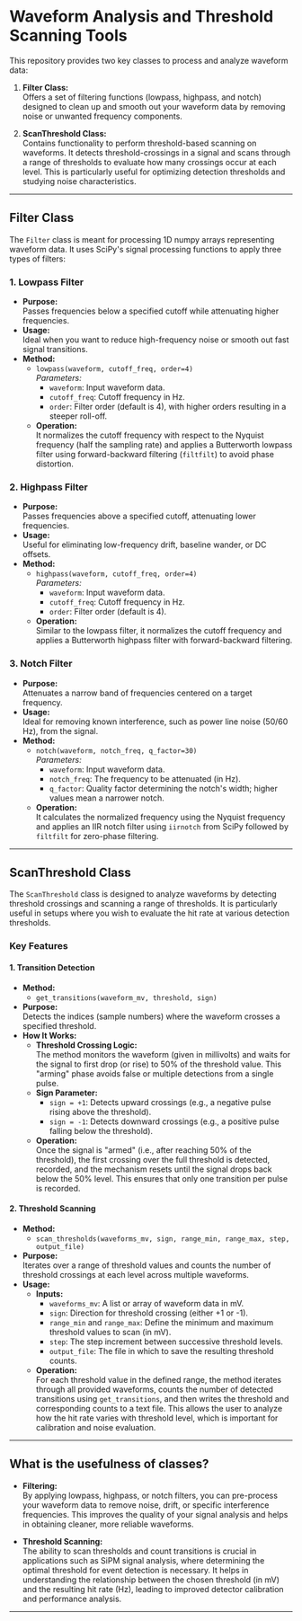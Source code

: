 # Waveform Analysis and Threshold Scanning Tools

This repository provides two key classes to process and analyze waveform data:

1. **Filter Class:**  
   Offers a set of filtering functions (lowpass, highpass, and notch) designed to clean up and smooth out your waveform data by removing noise or unwanted frequency components.

2. **ScanThreshold Class:**  
   Contains functionality to perform threshold-based scanning on waveforms. It detects threshold-crossings in a signal and scans through a range of thresholds to evaluate how many crossings occur at each level. This is particularly useful for optimizing detection thresholds and studying noise characteristics.

---

## Filter Class

The `Filter` class is meant for processing 1D numpy arrays representing waveform data. It uses SciPy's signal processing functions to apply three types of filters:

### 1. Lowpass Filter
- **Purpose:**  
  Passes frequencies below a specified cutoff while attenuating higher frequencies.
- **Usage:**  
  Ideal when you want to reduce high-frequency noise or smooth out fast signal transitions.
- **Method:**  
  - `lowpass(waveform, cutoff_freq, order=4)`  
    *Parameters:*  
    - `waveform`: Input waveform data.
    - `cutoff_freq`: Cutoff frequency in Hz.
    - `order`: Filter order (default is 4), with higher orders resulting in a steeper roll-off.
  - **Operation:**  
    It normalizes the cutoff frequency with respect to the Nyquist frequency (half the sampling rate) and applies a Butterworth lowpass filter using forward-backward filtering (`filtfilt`) to avoid phase distortion.

### 2. Highpass Filter
- **Purpose:**  
  Passes frequencies above a specified cutoff, attenuating lower frequencies.
- **Usage:**  
  Useful for eliminating low-frequency drift, baseline wander, or DC offsets.
- **Method:**  
  - `highpass(waveform, cutoff_freq, order=4)`  
    *Parameters:*  
    - `waveform`: Input waveform data.
    - `cutoff_freq`: Cutoff frequency in Hz.
    - `order`: Filter order (default is 4).
  - **Operation:**  
    Similar to the lowpass filter, it normalizes the cutoff frequency and applies a Butterworth highpass filter with forward-backward filtering.

### 3. Notch Filter
- **Purpose:**  
  Attenuates a narrow band of frequencies centered on a target frequency.
- **Usage:**  
  Ideal for removing known interference, such as power line noise (50/60 Hz), from the signal.
- **Method:**  
  - `notch(waveform, notch_freq, q_factor=30)`  
    *Parameters:*  
    - `waveform`: Input waveform data.
    - `notch_freq`: The frequency to be attenuated (in Hz).
    - `q_factor`: Quality factor determining the notch's width; higher values mean a narrower notch.
  - **Operation:**  
    It calculates the normalized frequency using the Nyquist frequency and applies an IIR notch filter using `iirnotch` from SciPy followed by `filtfilt` for zero-phase filtering.

---

## ScanThreshold Class

The `ScanThreshold` class is designed to analyze waveforms by detecting threshold crossings and scanning a range of thresholds. It is particularly useful in setups where you wish to evaluate the hit rate at various detection thresholds.

### Key Features

#### 1. Transition Detection
- **Method:**  
  - `get_transitions(waveform_mv, threshold, sign)`
- **Purpose:**  
  Detects the indices (sample numbers) where the waveform crosses a specified threshold.
- **How It Works:**  
  - **Threshold Crossing Logic:**  
    The method monitors the waveform (given in millivolts) and waits for the signal to first drop (or rise) to 50% of the threshold value. This "arming" phase avoids false or multiple detections from a single pulse.
  - **Sign Parameter:**  
    - `sign = +1`: Detects upward crossings (e.g., a negative pulse rising above the threshold).
    - `sign = -1`: Detects downward crossings (e.g., a positive pulse falling below the threshold).
  - **Operation:**  
    Once the signal is "armed" (i.e., after reaching 50% of the threshold), the first crossing over the full threshold is detected, recorded, and the mechanism resets until the signal drops back below the 50% level. This ensures that only one transition per pulse is recorded.

#### 2. Threshold Scanning
- **Method:**  
  - `scan_thresholds(waveforms_mv, sign, range_min, range_max, step, output_file)`
- **Purpose:**  
  Iterates over a range of threshold values and counts the number of threshold crossings at each level across multiple waveforms.
- **Usage:**  
  - **Inputs:**
    - `waveforms_mv`: A list or array of waveform data in mV.
    - `sign`: Direction for threshold crossing (either +1 or -1).
    - `range_min` and `range_max`: Define the minimum and maximum threshold values to scan (in mV).
    - `step`: The step increment between successive threshold levels.
    - `output_file`: The file in which to save the resulting threshold counts.
  - **Operation:**  
    For each threshold value in the defined range, the method iterates through all provided waveforms, counts the number of detected transitions using `get_transitions`, and then writes the threshold and corresponding counts to a text file. This allows the user to analyze how the hit rate varies with threshold level, which is important for calibration and noise evaluation.

---

## What is the usefulness of classes?

- **Filtering:**  
  By applying lowpass, highpass, or notch filters, you can pre-process your waveform data to remove noise, drift, or specific interference frequencies. This improves the quality of your signal analysis and helps in obtaining cleaner, more reliable waveforms.

- **Threshold Scanning:**  
  The ability to scan thresholds and count transitions is crucial in applications such as SiPM signal analysis, where determining the optimal threshold for event detection is necessary. It helps in understanding the relationship between the chosen threshold (in mV) and the resulting hit rate (Hz), leading to improved detector calibration and performance analysis.

---

